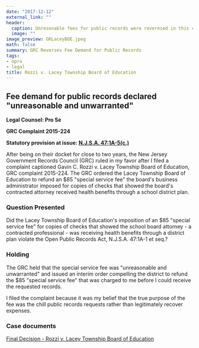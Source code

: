 ```yaml
---
date: "2017-12-12"
external_link: ""
header:
  caption: Unresonable fees for public records were reveresed in this case
  image: ""
image_preview: GRLaceyBOE.jpeg
math: false
summary: GRC Reverses Fee Demand for Public Records
tags:
- opra
- legal
title: Rozzi v. Lacey Township Board of Education
---
```

## Fee demand for public records declared "unreasonable and unwarranted"

**Legal Counsel: Pro Se**

**GRC Complaint 2015-224**

**Statutory provision at issue: [N.J.S.A. 47:1A-5(c.)](https://www.nj.gov/grc/pdf/OPRASpecialServiceCharge.pdf)**

After being on their docket for close to two years, the New Jersey Government Records Council (GRC) ruled in my favor after I filed a complaint captioned Gavin C. Rozzi v. Lacey Township Board of Education, GRC complaint 2015-224. The GRC ordered the Lacey Township Board of Education to refund an $85 "special service fee" the board's business administrator imposed for copies of checks that showed the board's contracted attorney received health benefits through a school district plan.

### Question Presented

Did the Lacey Township Board of Education's imposition of an $85 "special service fee" for copies of checks that showed the school board attorney - a contracted professional - was receiving health benefits through a district plan violate the Open Public Records Act, N.J.S.A. 47:1A-1 et seq.?

### Holding

The GRC held that the special service fee was "unreasonable and unwarranted" and issued an interim order compelling the district to refund the $85 "special service fee" that was charged to me before I could receive the requested records.

I filed the complaint because it was my belief that the true purpose of the fee was the chill public records requests rather than legitimately recover expenses.

### Case documents

[Final Decision - Rozzi v. Lacey Township Board of Education](/files/2015-224.pdf)
